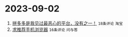 # 2023-09-02

1. [拼多多是我见过最恶心的平台，没有之一！](https://www.v2ex.com/t/970281) `18条评论` `淘宝`
1. [求推荐手机浏览器](https://www.v2ex.com/t/970283) `16条评论` `问与答`
